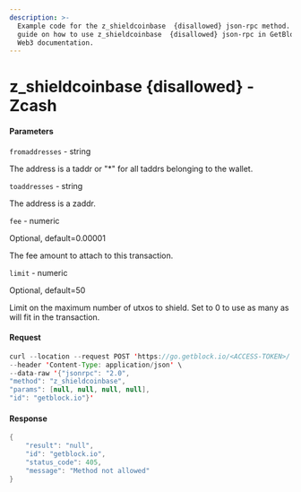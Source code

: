 ```yaml
---
description: >-
  Example code for the z_shieldcoinbase  {disallowed} json-rpc method. Сomplete
  guide on how to use z_shieldcoinbase  {disallowed} json-rpc in GetBlock.io
  Web3 documentation.
---
```


# z\_shieldcoinbase {disallowed} - Zcash

#### Parameters

`fromaddresses` - string

The address is a taddr or "\*" for all taddrs belonging to the wallet.

`toaddresses` - string

The address is a zaddr.

`fee` - numeric

Optional, default=0.00001

The fee amount to attach to this transaction.

`limit` - numeric

Optional, default=50

Limit on the maximum number of utxos to shield. Set to 0 to use as many as will fit in the transaction.

#### Request

```java
curl --location --request POST 'https://go.getblock.io/<ACCESS-TOKEN>/' \
--header 'Content-Type: application/json' \
--data-raw '{"jsonrpc": "2.0",
"method": "z_shieldcoinbase",
"params": [null, null, null, null],
"id": "getblock.io"}'
```

#### Response

```java
{
    "result": "null",
    "id": "getblock.io",
    "status_code": 405,
    "message": "Method not allowed"
}
```
